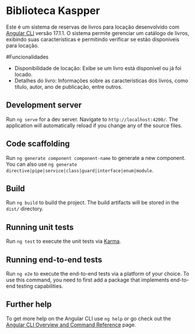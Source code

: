 # Biblioteca Kaspper

Este é um sistema de reservas de livros para locação desenvolvido com [Angular CLI](https://github.com/angular/angular-cli) versão 17.1.1.
O sistema permite gerenciar um catálogo de livros, exibindo suas características e permitindo verificar se estão disponíveis para locação.

#Funcionalidades

- Disponibilidade de locação: Exibe se um livro está disponível ou já foi locado.
- Detalhes do livro: Informações sobre as características dos livros, como título, autor, ano de publicação, entre outros.

## Development server

Run `ng serve` for a dev server. Navigate to `http://localhost:4200/`. The application will automatically reload if you change any of the source files.

## Code scaffolding

Run `ng generate component component-name` to generate a new component. You can also use `ng generate directive|pipe|service|class|guard|interface|enum|module`.

## Build

Run `ng build` to build the project. The build artifacts will be stored in the `dist/` directory.

## Running unit tests

Run `ng test` to execute the unit tests via [Karma](https://karma-runner.github.io).

## Running end-to-end tests

Run `ng e2e` to execute the end-to-end tests via a platform of your choice. To use this command, you need to first add a package that implements end-to-end testing capabilities.

## Further help

To get more help on the Angular CLI use `ng help` or go check out the [Angular CLI Overview and Command Reference](https://angular.io/cli) page.
